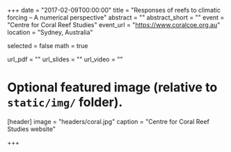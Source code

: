 +++
date = "2017-02-09T00:00:00"
title = "Responses of reefs to climatic forcing – A numerical perspective"
abstract = ""
abstract_short = ""
event = "Centre for Coral Reef Studies"
event_url = "https://www.coralcoe.org.au"
location = "Sydney, Australia"

selected = false
math = true

url_pdf = ""
url_slides = ""
url_video = ""

# Optional featured image (relative to `static/img/` folder).
[header]
image = "headers/coral.jpg"
caption = "Centre for Coral Reef Studies website"

+++
